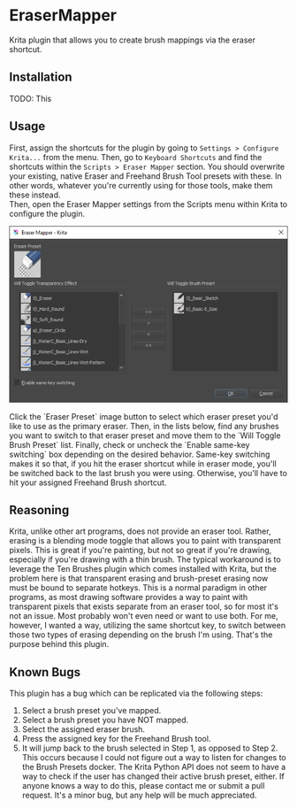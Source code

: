 # EraserMapper
Krita plugin that allows you to create brush mappings via the eraser shortcut.

## Installation
TODO: This

## Usage
First, assign the shortcuts for the plugin by going to `Settings > Configure Krita...` from the menu. Then, go to `Keyboard Shortcuts` and find the shortcuts within the `Scripts > Eraser Mapper` section. You should overwrite your existing, native Eraser and Freehand Brush Tool presets with these. In other words, whatever you're currently using for those tools, make them these instead.<br>
Then, open the Eraser Mapper settings from the Scripts menu within Krita to configure the plugin.<br>
<p align="center"><img src="https://raw.githubusercontent.com/kevinmaddox/erasermapper/main/images/config-window.png" alt="Eraser Mapper configuration window"/></p>
Click the `Eraser Preset` image button to select which eraser preset you'd like to use as the primary eraser. Then, in the lists below, find any brushes you want to switch to that eraser preset and move them to the `Will Toggle Brush Preset` list. Finally, check or uncheck the `Enable same-key switching` box depending on the desired behavior. Same-key switching makes it so that, if you hit the eraser shortcut while in eraser mode, you'll be switched back to the last brush you were using. Otherwise, you'll have to hit your assigned Freehand Brush shortcut.

## Reasoning
Krita, unlike other art programs, does not provide an eraser tool. Rather, erasing is a blending mode toggle that allows you to paint with transparent pixels. This is great if you're painting, but not so great if you're drawing, especially if you're drawing with a thin brush. The typical workaround is to leverage the Ten Brushes plugin which comes installed with Krita, but the problem here is that transparent erasing and brush-preset erasing now must be bound to separate hotkeys. This is a normal paradigm in other programs, as most drawing software provides a way to paint with transparent pixels that exists separate from an eraser tool, so for most it's not an issue. Most probably won't even need or want to use both. For me, however, I wanted a way, utilizing the same shortcut key, to switch between those two types of erasing depending on the brush I'm using. That's the purpose behind this plugin.

## Known Bugs
This plugin has a bug which can be replicated via the following steps:
1. Select a brush preset you've mapped.
2. Select a brush preset you have NOT mapped.
3. Select the assigned eraser brush.
4. Press the assigned key for the Freehand Brush tool.
5. It will jump back to the brush selected in Step 1, as opposed to Step 2.
This occurs because I could not figure out a way to listen for changes to the Brush Presets docker. The Krita Python API does not seem to have a way to check if the user has changed their active brush preset, either. If anyone knows a way to do this, please contact me or submit a pull request. It's a minor bug, but any help will be much appreciated.